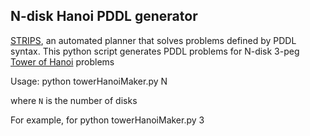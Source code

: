 N-disk Hanoi PDDL generator
---

[STRIPS](http://en.wikipedia.org/wiki/STRIPS), an automated planner that solves problems defined by PDDL syntax.
This python script generates PDDL problems for N-disk 3-peg [Tower of Hanoi](http://en.wikipedia.org/wiki/Tower_of_hanoi) problems


Usage:
    python towerHanoiMaker.py N

where `N` is the number of disks

For example, for 
    python towerHanoiMaker.py 3